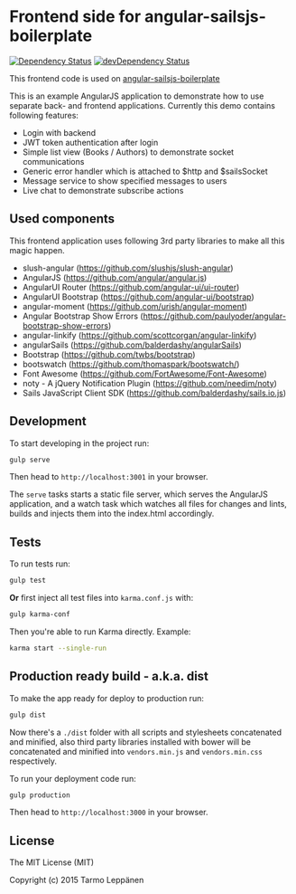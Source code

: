 # Frontend side for angular-sailsjs-boilerplate
[![Dependency Status](https://david-dm.org/tarlepp/angular-sailsjs-boilerplate-frontend.svg)](https://david-dm.org/tarlepp/angular-sailsjs-boilerplate-frontend)
[![devDependency Status](https://david-dm.org/tarlepp/angular-sailsjs-boilerplate-frontend/dev-status.svg)](https://david-dm.org/tarlepp/angular-sailsjs-boilerplate-frontend#info=devDependencies)

This frontend code is used on [angular-sailsjs-boilerplate](https://github.com/tarlepp/angular-sailsjs-boilerplate)

This is an example AngularJS application to demonstrate how to use separate back- and frontend applications. Currently
this demo contains following features:

* Login with backend
* JWT token authentication after login
* Simple list view (Books / Authors) to demonstrate socket communications
* Generic error handler which is attached to $http and $sailsSocket
* Message service to show specified messages to users
* Live chat to demonstrate subscribe actions

## Used components
This frontend application uses following 3rd party libraries to make all this magic happen.

* slush-angular (https://github.com/slushjs/slush-angular)
* AngularJS (https://github.com/angular/angular.js)
* AngularUI Router (https://github.com/angular-ui/ui-router)
* AngularUI Bootstrap (https://github.com/angular-ui/bootstrap)
* angular-moment (https://github.com/urish/angular-moment)
* Angular Bootstrap Show Errors (https://github.com/paulyoder/angular-bootstrap-show-errors)
* angular-linkify (https://github.com/scottcorgan/angular-linkify)
* angularSails (https://github.com/balderdashy/angularSails)
* Bootstrap (https://github.com/twbs/bootstrap)
* bootswatch (https://github.com/thomaspark/bootswatch/)
* Font Awesome (https://github.com/FortAwesome/Font-Awesome)
* noty - A jQuery Notification Plugin (https://github.com/needim/noty)
* Sails JavaScript Client SDK (https://github.com/balderdashy/sails.io.js)

## Development

To start developing in the project run:

```bash
gulp serve
```

Then head to `http://localhost:3001` in your browser.

The `serve` tasks starts a static file server, which serves the AngularJS application, and a watch task which watches
all files for changes and lints, builds and injects them into the index.html accordingly.

## Tests

To run tests run:

```bash
gulp test
```

**Or** first inject all test files into `karma.conf.js` with:

```bash
gulp karma-conf
```

Then you're able to run Karma directly. Example:

```bash
karma start --single-run
```

## Production ready build - a.k.a. dist

To make the app ready for deploy to production run:

```bash
gulp dist
```

Now there's a `./dist` folder with all scripts and stylesheets concatenated and minified, also third party libraries
installed with bower will be concatenated and minified into `vendors.min.js` and `vendors.min.css` respectively.

To run your deployment code run:

```bash
gulp production
```

Then head to `http://localhost:3000` in your browser.

## License
The MIT License (MIT)

Copyright (c) 2015 Tarmo Leppänen